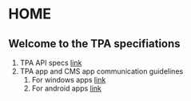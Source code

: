 # HOME

## Welcome to the TPA specifiations

1. TPA API specs [link](TPA-API-specs.md)
2. TPA app and CMS app communication guidelines
    1. For windows apps [link](Windows-App-Integration-Guidelines)
    2. For android apps [link](Android-App-Integration-Guidelines)
